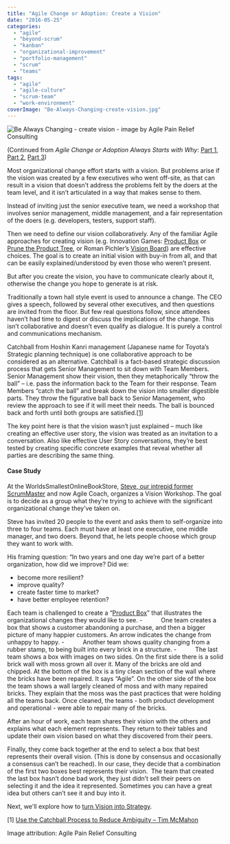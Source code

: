 ```yaml
---
title: "Agile Change or Adoption: Create a Vision"
date: "2016-05-25"
categories: 
  - "agile"
  - "beyond-scrum"
  - "kanban"
  - "organizational-improvement"
  - "portfolio-management"
  - "scrum"
  - "teams"
tags: 
  - "agile"
  - "agile-culture"
  - "scrum-team"
  - "work-environment"
coverImage: "Be-Always-Changing-create-vision.jpg"
---
```


![Be Always Changing - create vision - image by Agile Pain Relief Consulting](src/content/blog/agile-change-or-adoption-create-a-vision/images/Be-Always-Changing-create-vision.jpg)

(Continued from _Agile Change or Adoption Always Starts with Why_: [Part 1](/blog/agile-change-or-adoption-always-starts-with-why.html), [Part 2](/blog/agile-change-or-adoption-the-steps-to-go-from-why-to-how.html), [Part 3](/blog/agile-change-or-adoption-sense-your-current-culture.html))

Most organizational change effort starts with a vision. But problems arise if the vision was created by a few executives who went off-site, as that can result in a vision that doesn’t address the problems felt by the doers at the team level, and it isn’t articulated in a way that makes sense to them.

Instead of inviting just the senior executive team, we need a workshop that involves senior management, middle management, and a fair representation of the doers (e.g. developers, testers, support staff).

Then we need to define our vision collaboratively. Any of the familiar Agile approaches for creating vision (e.g. Innovation Games: [Product Box](https://stormz.me/en/blog/stormz-games-product-box1) or [Prune the Product Tree](https://lucidspark.com/templates/prune-the-product-tree#:~:text=Prune%20the%20Product%20Tree%20is,which%20ones%20to%20let%20go.), or Roman Pichler’s [Vision Board](https://www.romanpichler.com/blog/the-product-vision-board/)) are effective choices. The goal is to create an initial vision with buy-in from all, and that can be easily explained/understood by even those who weren’t present.

But after you create the vision, you have to communicate clearly about it, otherwise the change you hope to generate is at risk.

Traditionally a town hall style event is used to announce a change. The CEO gives a speech, followed by several other executives, and then questions are invited from the floor. But few real questions follow, since attendees haven’t had time to digest or discuss the implications of the change. This isn’t collaborative and doesn’t even qualify as dialogue. It is purely a control and communications mechanism.

Catchball from Hoshin Kanri management (Japanese name for Toyota’s Strategic planning technique) is one collaborative approach to be considered as an alternative. Catchball is a fact-based strategic discussion process that gets Senior Management to sit down with Team Members. Senior Management show their vision, then they metaphorically “throw the ball” – i.e. pass the information back to the Team for their response. Team Members “catch the ball” and break down the vision into smaller digestible parts. They throw the figurative ball back to Senior Management, who review the approach to see if it will meet their needs. The ball is bounced back and forth until both groups are satisfied.[\[1\]](#footnotes)

The key point here is that the vision wasn’t just explained – much like creating an effective user story, the vision was treated as an invitation to a conversation. Also like effective User Story conversations, they’re best tested by creating specific concrete examples that reveal whether all parties are describing the same thing.

#### Case Study

At the WorldsSmallestOnlineBookStore, [Steve, our intrepid former ScrumMaster](/blog/the-scrummaster-tales.html) and now Agile Coach, organizes a Vision Workshop. The goal is to decide as a group what they’re trying to achieve with the significant organizational change they’ve taken on.

Steve has invited 20 people to the event and asks them to self-organize into three to four teams. Each must have at least one executive, one middle manager, and two doers. Beyond that, he lets people choose which group they want to work with.

His framing question: “In two years and one day we’re part of a better organization, how did we improve? Did we:

- become more resilient?
- improve quality?
- create faster time to market?
- have better employee retention?

Each team is challenged to create a “[Product Box](https://stormz.me/en/blog/stormz-games-product-box1)” that illustrates the organizational changes they would like to see. -           One team creates a box that shows a customer abandoning a purchase, and then a bigger picture of many happier customers. An arrow indicates the change from unhappy to happy. -           Another team shows quality changing from a rubber stamp, to being built into every brick in a structure. -           The last team shows a box with images on two sides. On the first side there is a solid brick wall with moss grown all over it. Many of the bricks are old and chipped. At the bottom of the box is a tiny clean section of the wall where the bricks have been repaired. It says “Agile”. On the other side of the box the team shows a wall largely cleaned of moss and with many repaired bricks. They explain that the moss was the past practices that were holding all the teams back. Once cleaned, the teams - both product development and operational - were able to repair many of the bricks.

After an hour of work, each team shares their vision with the others and explains what each element represents. They return to their tables and update their own vision based on what they discovered from their peers.

Finally, they come back together at the end to select a box that best represents their overall vision. (This is done by consensus and occasionally a consensus can’t be reached). In our case, they decide that a combination of the first two boxes best represents their vision.  The team that created the last box hasn’t done bad work, they just didn’t sell their peers on selecting it and the idea it represented. Sometimes you can have a great idea but others can’t see it and buy into it.

Next, we'll explore how to [turn Vision into Strategy](/blog/agile-change-or-adoption-turn-vision-into-strategy.html).

\[1\] [Use the Catchball Process to Reduce Ambiguity – Tim McMahon](https://www.aleanjourney.com/2011/12/use-catchball-process-to-reduce.html)

Image attribution: Agile Pain Relief Consulting
